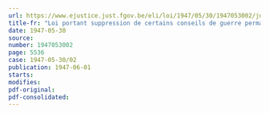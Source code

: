 ```yaml
---
url: https://www.ejustice.just.fgov.be/eli/loi/1947/05/30/1947053002/justel
title-fr: "Loi portant suppression de certains conseils de guerre permanents"
date: 1947-05-30
source:
number: 1947053002
page: 5536
case: 1947-05-30/02
publication: 1947-06-01
starts:
modifies:
pdf-original:
pdf-consolidated:
---
```


